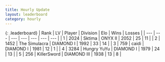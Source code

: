 ```yaml
---
title: Hourly Update
layout: leaderboard
category: hourly
---
```


{: .leaderboard}
| Rank | LV | Player | Division | Elo | Wins | Losses |
| --- | --- | --- | --- | --- | --- | --- |
| <span data-change="0">1</span> | 2024 | <span title="ID: 353063">Sktima</span> | ONYX II | <span data-change="0">2052</span> | <span data-change="0">25</span> | <span data-change="0">11</span> |
| <span data-change="1">2</span> | 1452 | <span title="ID: 366840">The Simulacra</span> | DIAMOND I | <span data-change="13">1992</span> | <span data-change="4">33</span> | <span data-change="1">14</span> |
| <span data-change="1">3</span> | 759 | <span title="ID: 517164">caidi</span> | DIAMOND I | <span data-change="11">1981</span> | <span data-change="2">12</span> | <span data-change="1">1</span> |
| <span data-change="-2">4</span> | 3284 | <span title="ID: 164871">Hungry YuYu</span> | DIAMOND I | <span data-change="-3">1979</span> | <span data-change="1">24</span> | <span data-change="1">13</span> |
| <span data-change="0">5</span> | 256 | <span title="ID: 654579">KillerSword</span> | DIAMOND III | <span data-change="0">1938</span> | <span data-change="0">13</span> | <span data-change="0">8</span> |